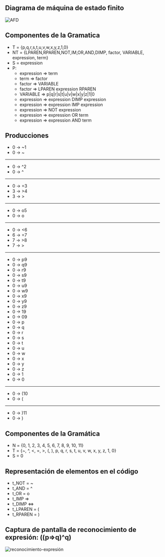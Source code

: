 ## Diagrama de máquina de estado finito

![AFD](https://user-images.githubusercontent.com/64711979/194398145-cabd82c8-34d3-47d8-a469-ad69632781f9.png)


## Componentes de la Gramatica
- T = {p,q,r,s,t,u,v,w,x,y,z,1,0}
- NT = {LPAREN,RPAREN,NOT,IM,OR,AND,DIMP, factor, VARIABLE, expression, term}
- S = expression
- P:
  - expression => term
  - term => factor
  - factor => VARIABLE
  - factor => LPAREN expression RPAREN
  - VARIABLE => p|q|r|s|t|u|v|w|x|y|z|1|0
  - expression => expression DIMP expression
  - expression => expression IMP expression
  - expression => NOT expression
  - expression => expression OR term
  - expression => expression AND term


## Producciones


- 0 -> ~1 
- 0 -> ~ 
________
- 0 -> ^2
- 0 -> ^ 
________
- 0 -> =3
- 3 -> >4
- 3 -> >
________
- 0 -> o5
- 0 -> o
________
- 0 -> <6 
- 6 -> =7
- 7 -> >8
- 7 -> >
________
- 0 -> p9
- 0 -> q9
- 0 -> r9
- 0 -> s9
- 0 -> t9
- 0 -> u9
- 0 -> w9
- 0 -> x9
- 0 -> y9
- 0 -> z9
- 0 -> 19
- 0 -> 09
- 0 -> p
- 0 -> q
- 0 -> r
- 0 -> s
- 0 -> t
- 0 -> u
- 0 -> w
- 0 -> x
- 0 -> y
- 0 -> z 
- 0 -> 1
- 0 -> 0 
________
- 0 -> (10
- 0 -> (
________
- 0 -> )11
- 0 -> )

## Componentes de la Gramática

- N = {0, 1, 2, 3, 4, 5, 6, 7, 8, 9, 10, 11}
- T = {~, ^, <, =, >, (, ), p, q, r, s, t, u, v, w, x, y, z, 1, 0}
- S = 0

## Representación de elementos en el código

- t_NOT = ~
- t_AND = ^
- t_OR = o
- t_IMP =>
- t_DIMP <=>
- t_LPAREN  = (
- t_RPAREN  = )

## Captura de pantalla de reconocimiento de expresión: ((p=>q)^q)
![reconocimiento-expresión](https://user-images.githubusercontent.com/64711979/194381994-efcbed8c-47e4-4b58-9e66-8041eb3b755e.png)
